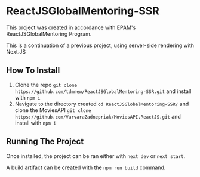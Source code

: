# ReactJSGlobalMentoring-SSR

This project was created in accordance with EPAM's ReactJSGlobalMentoring Program.

This is a continuation of a previous project, using server-side rendering with Next.JS

## How To Install

1. Clone the repo `git clone https://github.com/tdmnew/ReactJSGlobalMentoring-SSR.git` and install with `npm i`
2. Navigate to the directory created `cd ReactJSGlobalMentoring-SSR/` and clone the MoviesAPI `git clone https://github.com/VarvaraZadnepriak/MoviesAPI.ReactJS.git` and install with `npm i`

## Running The Project
Once installed, the project can be ran either with `next dev` or `next start`.

A build artifact can be created with the `npm run build` command.
